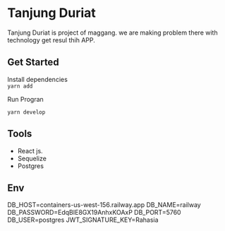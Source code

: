 # Tanjung Duriat

Tanjung Duriat is project of maggang. we are making problem there with technology get resul thih APP.

## Get Started

Install dependencies
\
`yarn add`

Run Progran

`yarn develop`

## Tools

- React js.
- Sequelize
- Postgres

## Env

DB_HOST=containers-us-west-156.railway.app
DB_NAME=railway
DB_PASSWORD=EdqBIE8GX19AnhxKOAxP
DB_PORT=5760
DB_USER=postgres
JWT_SIGNATURE_KEY=Rahasia
